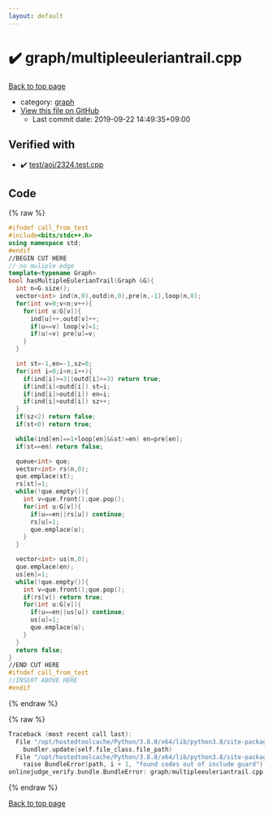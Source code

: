 ```yaml
---
layout: default
---
```


<!-- mathjax config similar to math.stackexchange -->
<script type="text/javascript" async
  src="https://cdnjs.cloudflare.com/ajax/libs/mathjax/2.7.5/MathJax.js?config=TeX-MML-AM_CHTML">
</script>
<script type="text/x-mathjax-config">
  MathJax.Hub.Config({
    TeX: { equationNumbers: { autoNumber: "AMS" }},
    tex2jax: {
      inlineMath: [ ['$','$'] ],
      processEscapes: true
    },
    "HTML-CSS": { matchFontHeight: false },
    displayAlign: "left",
    displayIndent: "2em"
  });
</script>

<script type="text/javascript" src="https://cdnjs.cloudflare.com/ajax/libs/jquery/3.4.1/jquery.min.js"></script>
<script src="https://cdn.jsdelivr.net/npm/jquery-balloon-js@1.1.2/jquery.balloon.min.js" integrity="sha256-ZEYs9VrgAeNuPvs15E39OsyOJaIkXEEt10fzxJ20+2I=" crossorigin="anonymous"></script>
<script type="text/javascript" src="../../assets/js/copy-button.js"></script>
<link rel="stylesheet" href="../../assets/css/copy-button.css" />


# :heavy_check_mark: graph/multipleeuleriantrail.cpp

<a href="../../index.html">Back to top page</a>

* category: <a href="../../index.html#f8b0b924ebd7046dbfa85a856e4682c8">graph</a>
* <a href="{{ site.github.repository_url }}/blob/master/graph/multipleeuleriantrail.cpp">View this file on GitHub</a>
    - Last commit date: 2019-09-22 14:49:35+09:00




## Verified with

* :heavy_check_mark: <a href="../../verify/test/aoj/2324.test.cpp.html">test/aoj/2324.test.cpp</a>


## Code

<a id="unbundled"></a>
{% raw %}
```cpp
#ifndef call_from_test
#include<bits/stdc++.h>
using namespace std;
#endif
//BEGIN CUT HERE
// no muliple edge
template<typename Graph>
bool hasMultipleEulerianTrail(Graph &G){
  int n=G.size();
  vector<int> ind(n,0),outd(n,0),pre(n,-1),loop(n,0);
  for(int v=0;v<n;v++){
    for(int u:G[v]){
      ind[u]++,outd[v]++;
      if(u==v) loop[v]=1;
      if(u!=v) pre[u]=v;
    }
  }

  int st=-1,en=-1,sz=0;
  for(int i=0;i<n;i++){
    if(ind[i]>=3||outd[i]>=3) return true;
    if(ind[i]<outd[i]) st=i;
    if(ind[i]>outd[i]) en=i;
    if(ind[i]+outd[i]) sz++;
  }
  if(sz<2) return false;
  if(st<0) return true;

  while(ind[en]==1+loop[en]&&st!=en) en=pre[en];
  if(st==en) return false;

  queue<int> que;
  vector<int> rs(n,0);
  que.emplace(st);
  rs[st]=1;
  while(!que.empty()){
    int v=que.front();que.pop();
    for(int u:G[v]){
      if(u==en||rs[u]) continue;
      rs[u]=1;
      que.emplace(u);
    }
  }

  vector<int> us(n,0);
  que.emplace(en);
  us[en]=1;
  while(!que.empty()){
    int v=que.front();que.pop();
    if(rs[v]) return true;
    for(int u:G[v]){
      if(u==en||us[u]) continue;
      us[u]=1;
      que.emplace(u);
    }
  }
  return false;
}
//END CUT HERE
#ifndef call_from_test
//INSERT ABOVE HERE
#endif

```
{% endraw %}

<a id="bundled"></a>
{% raw %}
```cpp
Traceback (most recent call last):
  File "/opt/hostedtoolcache/Python/3.8.0/x64/lib/python3.8/site-packages/onlinejudge_verify/docs.py", line 328, in write_contents
    bundler.update(self.file_class.file_path)
  File "/opt/hostedtoolcache/Python/3.8.0/x64/lib/python3.8/site-packages/onlinejudge_verify/bundle.py", line 123, in update
    raise BundleError(path, i + 1, "found codes out of include guard")
onlinejudge_verify.bundle.BundleError: graph/multipleeuleriantrail.cpp: line 5: found codes out of include guard

```
{% endraw %}

<a href="../../index.html">Back to top page</a>


